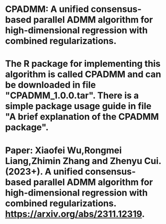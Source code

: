 # CPADMM: A unified consensus-based parallel ADMM algorithm for high-dimensional regression with combined regularizations.
# The R package for implementing this algorithm is called CPADMM and can be downloaded in file "CPADMM_1.0.0.tar". There is a simple package usage guide in file "A brief explanation of the CPADMM package".
# Paper: Xiaofei Wu,Rongmei Liang,Zhimin Zhang and Zhenyu Cui.(2023+). A unified consensus-based parallel ADMM algorithm for high-dimensional regression with combined regularizations. https://arxiv.org/abs/2311.12319.
#
